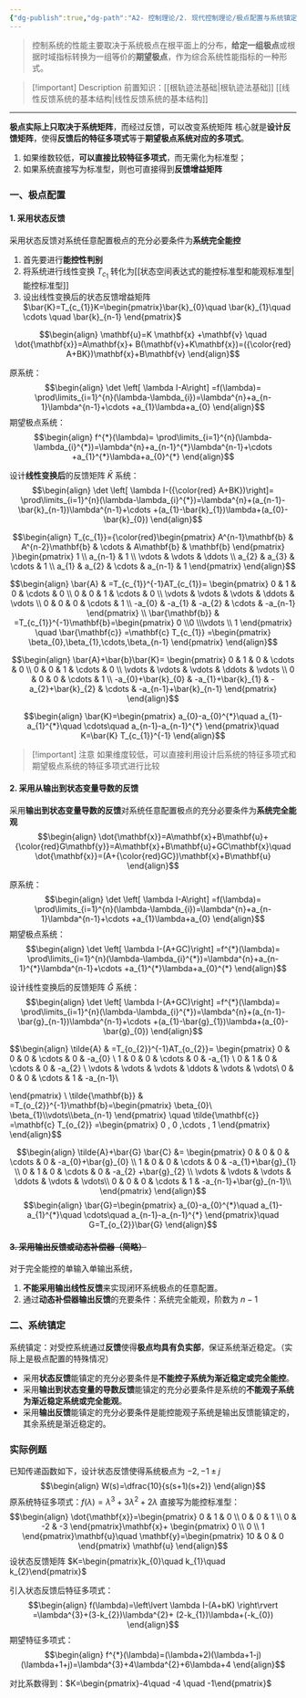 ```yaml
---
{"dg-publish":true,"dg-path":"A2- 控制理论/2. 现代控制理论/极点配置与系统镇定.md","permalink":"/A2- 控制理论/2. 现代控制理论/极点配置与系统镇定/","dgPassFrontmatter":true,"noteIcon":"","created":"2024-11-06T12:42:21.948+08:00","updated":"2025-05-02T17:47:13.027+08:00"}
---
```



> 控制系统的性能主要取决于系统极点在根平面上的分布，**给定一组极点**或根据时域指标转换为一组等价的**期望极点**，作为综合系统性能指标的一种形式。


> [!important] Description 
> 前置知识：[[根轨迹法基础\|根轨迹法基础]]  [[线性反馈系统的基本结构\|线性反馈系统的基本结构]]

***

**极点实际上只取决于系统矩阵**，而经过反馈，可以改变系统矩阵
核心就是**设计反馈矩阵**，使得**反馈后的特征多项式**等于**期望极点系统对应的多项式**。
1. 如果维数较低，**可以直接比较特征多项式**，而无需化为标准型；
2. 如果系统直接写为标准型，则也可直接得到**反馈增益矩阵**

### 一、极点配置
#### 1. 采用状态反馈
采用状态反馈对系统任意配置极点的充分必要条件为**系统完全能控**
1. 首先要进行**能控性判别**
2. 将系统进行线性变换 $T_{c_{1}}$ 转化为[[状态空间表达式的能控标准型和能观标准型\|能控标准型]]
3. 设出线性变换后的状态反馈增益矩阵 $\bar{K}=T_{c_{1}}K=\begin{pmatrix}\bar{k}_{0}\quad \bar{k}_{1}\quad \cdots \quad \bar{k}_{n-1} \end{pmatrix}$

$$\begin{align}
\mathbf{u}=K \mathbf{x} +\mathbf{v} \quad \dot{\mathbf{x}}=A\mathbf{x}+ B(\mathbf{v}+K\mathbf{x})=({\color{red} A+BK})\mathbf{x}+B\mathbf{v} 
\end{align}$$

原系统：
$$\begin{align}
\det \left[ \lambda I-A\right] =f(\lambda)= \prod\limits_{i=1}^{n}(\lambda-\lambda_{i})=\lambda^{n}+a_{n-1}\lambda^{n-1}+\cdots +a_{1}\lambda+a_{0}
\end{align}$$
期望极点系统：
$$\begin{align}
f^{*}(\lambda)= \prod\limits_{i=1}^{n}(\lambda-\lambda_{i}^{*})=\lambda^{n}+a_{n-1}^{*}\lambda^{n-1}+\cdots +a_{1}^{*}\lambda+a_{0}^{*}
\end{align}$$

设计**线性变换后**的反馈矩阵 $\bar{K}$ 系统：
$$\begin{align}
\det \left[ \lambda I-({\color{red} A+BK})\right]= \prod\limits_{i=1}^{n}(\lambda-\lambda_{i}^{*})=\lambda^{n}+(a_{n-1}-\bar{k}_{n-1})\lambda^{n-1}+\cdots +(a_{1}-\bar{k}_{1})\lambda+(a_{0}-\bar{k}_{0})
\end{align}$$


$$\begin{align}
T_{c_{1}}={\color{red}\begin{pmatrix}
A^{n-1}\mathbf{b} & A^{n-2}\mathbf{b} & \cdots & A\mathbf{b} & \mathbf{b}
\end{pmatrix} }\begin{pmatrix}
1 \\
a_{n-1} & 1 \\
\vdots & \vdots & \ddots \\
a_{2} & a_{3} & \cdots & 1 \\
a_{1} & a_{2} & \cdots & a_{n-1} & 1
\end{pmatrix}
\end{align}$$

$$\begin{align}
\bar{A} & =T_{c_{1}}^{-1}AT_{c_{1}}= \begin{pmatrix}
0 & 1 & 0 & \cdots & 0 \\
0 & 0 & 1 & \cdots & 0 \\
\vdots & \vdots & \vdots & \ddots & \vdots \\
0 & 0 & 0 & \cdots & 1 \\
-a_{0} & -a_{1} & -a_{2} & \cdots & -a_{n-1}
\end{pmatrix} \\
\bar{\mathbf{b}} & =T_{c_{1}}^{-1}\mathbf{b}=\begin{pmatrix}
0 \\0 \\\vdots  \\ 1 
\end{pmatrix} \quad \bar{\mathbf{c}} =\mathbf{c} T_{c_{1}} =\begin{pmatrix}
\beta_{0},\beta_{1},\cdots,\beta_{n-1}
\end{pmatrix}
\end{align}$$

$$\begin{align}
\bar{A}+\bar{b}\bar{K}= \begin{pmatrix}
0 & 1 & 0 & \cdots & 0 \\
0 & 0 & 1 & \cdots & 0 \\
\vdots & \vdots & \vdots & \ddots & \vdots \\
0 & 0 & 0 & \cdots & 1 \\
-a_{0}+\bar{k}_{0} & -a_{1}+\bar{k}_{1} & -a_{2}+\bar{k}_{2} & \cdots & -a_{n-1}+\bar{k}_{n-1}
\end{pmatrix}
\end{align}$$

$$\begin{align}
\bar{K}=\begin{pmatrix}
a_{0}-a_{0}^{*}\quad a_{1}-a_{1}^{*}\quad \cdots\quad  a_{n-1}-a_{n-1}^{*}
\end{pmatrix}\quad  K=\bar{K} T_{c_{1}}^{-1}
\end{align}$$

> [!important] 注意
> 如果维度较低，可以直接利用设计后系统的特征多项式和期望极点系统的特征多项式进行比较


#### 2. 采用从输出到状态变量导数的反馈
采用**输出到状态变量导数的反馈**对系统任意配置极点的充分必要条件为**系统完全能观**
$$\begin{align}
\dot{\mathbf{x}}=A\mathbf{x}+B\mathbf{u}+{\color{red}G\mathbf{y}}=A\mathbf{x}+B\mathbf{u}+GC\mathbf{x}\quad  \dot{\mathbf{x}}=(A+{\color{red}GC})\mathbf{x}+B\mathbf{u}
\end{align}$$

原系统：
$$\begin{align}
\det \left[ \lambda I-A\right] =f(\lambda)= \prod\limits_{i=1}^{n}(\lambda-\lambda_{i})=\lambda^{n}+a_{n-1}\lambda^{n-1}+\cdots +a_{1}\lambda+a_{0}
\end{align}$$
期望极点系统：
$$\begin{align}
\det \left[ \lambda I-(A+GC)\right] =f^{*}(\lambda)= \prod\limits_{i=1}^{n}(\lambda-\lambda_{i}^{*})=\lambda^{n}+a_{n-1}^{*}\lambda^{n-1}+\cdots +a_{1}^{*}\lambda+a_{0}^{*}
\end{align}$$

设计线性变换后的反馈矩阵 $\bar{G}$ 系统：
$$\begin{align}
\det \left[ \lambda I-(A+GC)\right] =f^{*}(\lambda)= \prod\limits_{i=1}^{n}(\lambda-\lambda_{i}^{*})=\lambda^{n}+(a_{n-1}-\bar{g}_{n-1})\lambda^{n-1}+\cdots +(a_{1}-\bar{g}_{1})\lambda+(a_{0}-\bar{g}_{0})
\end{align}$$


$$\begin{align}
\tilde{A} & =T_{o_{2}}^{-1}AT_{o_{2}}= \begin{pmatrix}
0 & 0 & 0 & \cdots & 0  & -a_{0}  \\
1 & 0 & 0 & \cdots & 0  & -a_{1}  \\
0 & 1 & 0 & \cdots & 0  & -a_{2}  \\
\vdots & \vdots & \vdots & \ddots & \vdots  & \vdots\\
0 & 0 & 0 & \cdots & 1  &  -a_{n-1}\\

\end{pmatrix} \\
\tilde{\mathbf{b}} & =T_{o_{2}}^{-1}\mathbf{b}=\begin{pmatrix}
\beta_{0}\\ \beta_{1}\\\vdots\\\beta_{n-1}
\end{pmatrix} \quad \tilde{\mathbf{c}} =\mathbf{c} T_{o_{2}} =\begin{pmatrix}
0 , 0 ,\cdots   , 1 
\end{pmatrix}
\end{align}$$


$$\begin{align}
\tilde{A}+\bar{G} \bar{C} &= \begin{pmatrix}
0 & 0 & 0 & \cdots & 0  & -a_{0}+\bar{g}_{0}  \\
1 & 0 & 0 & \cdots & 0  & -a_{1}+\bar{g}_{1}  \\
0 & 1 & 0 & \cdots & 0  & -a_{2} +\bar{g}_{2} \\
\vdots & \vdots & \vdots & \ddots & \vdots  & \vdots\\
0 & 0 & 0 & \cdots & 1  &  -a_{n-1}+\bar{g}_{n-1}\\
\end{pmatrix} 
\end{align}$$
$$\begin{align}
\bar{G}=\begin{pmatrix}
a_{0}-a_{0}^{*}\quad a_{1}-a_{1}^{*}\quad \cdots\quad  a_{n-1}-a_{n-1}^{*}
\end{pmatrix}\quad  G=T_{o_{2}}\bar{G} 
\end{align}$$


#### ~~3. 采用输出反馈或动态补偿器（简略）~~
对于完全能控的单输入单输出系统，
1. **不能采用输出线性反馈**来实现闭环系统极点的任意配置。
2. 通过**动态补偿器输出反馈**的充要条件：系统完全能观，阶数为 $n-1$

### 二、系统镇定
系统镇定：对受控系统通过**反馈**使得**极点均具有负实部**，保证系统渐近稳定。（实际上是极点配置的特殊情况）

- 采用**状态反馈**能镇定的充分必要条件是**不能控子系统为渐近稳定或完全能控**。
- 采用**输出到状态变量的导数反馈**能镇定的充分必要条件是系统的**不能观子系统为渐近稳定系统或完全能观**。
- 采用**输出反馈**能镇定的充分必要条件是能控能观子系统是输出反馈能镇定的，其余系统是渐近稳定的。

### 实际例题
已知传递函数如下，设计状态反馈使得系统极点为 $-2,-1\pm j$
$$\begin{align}
W(s)=\dfrac{10}{s(s+1)(s+2)}
\end{align}$$
原系统特征多项式：$f(\lambda)=\lambda^{3}+3\lambda^{2}+2\lambda$
直接写为能控标准型：
$$\begin{align}
\dot{\mathbf{x}}=\begin{pmatrix}
0 & 1 & 0 \\
0 & 0 & 1 \\
0 & -2 & -3
\end{pmatrix}\mathbf{x}+ \begin{pmatrix}
0 \\
0 \\
1
\end{pmatrix}\mathbf{u}\quad  \mathbf{y}=\begin{pmatrix}
10 & 0 & 0
\end{pmatrix} \mathbf{u}
\end{align}$$
设状态反馈矩阵 $K=\begin{pmatrix}k_{0}\quad k_{1}\quad k_{2}\end{pmatrix}$

引入状态反馈后特征多项式：
$$\begin{align}
f(\lambda)=\left\lvert  \lambda I-(A+bK) \right\rvert  =\lambda^{3}+(3-k_{2})\lambda^{2}+ (2-k_{1})\lambda+(-k_{0})
\end{align}$$
期望特征多项式：
$$\begin{align}
f^{*}(\lambda)=(\lambda+2)(\lambda+1-j)(\lambda+1+j)=\lambda^{3}+4\lambda^{2}+6\lambda+4
\end{align}$$

对比系数得到：$K=\begin{pmatrix}-4\quad -4 \quad -1\end{pmatrix}$


